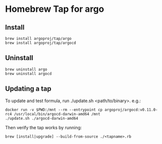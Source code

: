 # Homebrew Tap for argo

## Install
```
brew install argoproj/tap/argo
brew install argoproj/tap/argocd
```

## Uninstall
```
brew uninstall argo
brew uninstall argocd
```

## Updating a tap
To update and test formula, run ./update.sh <path/to/binary>. e.g.:
```
docker run -v $PWD:/mnt --rm --entrypoint cp argoproj/argocd:v0.11.0-rc4 /usr/local/bin/argocd-darwin-amd64 /mnt
./update.sh ./argocd-darwin-amd64
```
Then verify the tap works by running:
```
brew [install|upgrade] --build-from-source ./<tapname>.rb
```
